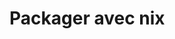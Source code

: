 <link rel="stylesheet" href="https://cdn.jsdelivr.net/npm/katex@0.16.4/dist/katex.min.css">

# Packager avec nix
